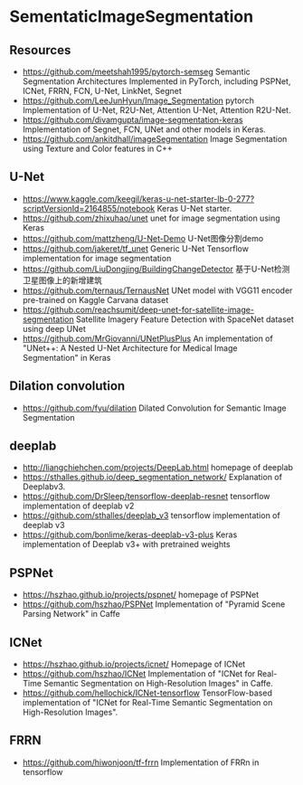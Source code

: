 # SementaticImageSegmentation

## Resources
- https://github.com/meetshah1995/pytorch-semseg
Semantic Segmentation Architectures Implemented in PyTorch, including PSPNet, ICNet, FRRN, FCN, U-Net, LinkNet, Segnet
- https://github.com/LeeJunHyun/Image_Segmentation
pytorch Implementation of U-Net, R2U-Net, Attention U-Net, Attention R2U-Net. 
- https://github.com/divamgupta/image-segmentation-keras
Implementation of Segnet, FCN, UNet and other models in Keras. 
- https://github.com/ankitdhall/imageSegmentation
Image Segmentation using Texture and Color features in C++ 
## U-Net
- https://www.kaggle.com/keegil/keras-u-net-starter-lb-0-277?scriptVersionId=2164855/notebook
Keras U-Net starter.
- https://github.com/zhixuhao/unet
unet for image segmentation using Keras
- https://github.com/mattzheng/U-Net-Demo
U-Net图像分割demo
- https://github.com/jakeret/tf_unet
Generic U-Net Tensorflow implementation for image segmentation 
- https://github.com/LiuDongjing/BuildingChangeDetector
基于U-Net检测卫星图像上的新增建筑 
- https://github.com/ternaus/TernausNet
UNet model with VGG11 encoder pre-trained on Kaggle Carvana dataset
- https://github.com/reachsumit/deep-unet-for-satellite-image-segmentation
Satellite Imagery Feature Detection with SpaceNet dataset using deep UNet 
- https://github.com/MrGiovanni/UNetPlusPlus
An implementation of "UNet++: A Nested U-Net Architecture for Medical Image Segmentation" in Keras

## Dilation convolution
- https://github.com/fyu/dilation
Dilated Convolution for Semantic Image Segmentation 

## deeplab
- http://liangchiehchen.com/projects/DeepLab.html
homepage of deeplab
- https://sthalles.github.io/deep_segmentation_network/
Explanation of Deeplabv3.
- https://github.com/DrSleep/tensorflow-deeplab-resnet
tensorflow implementation of deeplab v2
- https://github.com/sthalles/deeplab_v3
tensorflow implementation of deeplab v3
- https://github.com/bonlime/keras-deeplab-v3-plus
Keras implementation of Deeplab v3+ with pretrained weights


## PSPNet
- https://hszhao.github.io/projects/pspnet/
homepage of PSPNet
- https://github.com/hszhao/PSPNet
Implementation of "Pyramid Scene Parsing Network" in Caffe

## ICNet
- https://hszhao.github.io/projects/icnet/
Homepage of ICNet
- https://github.com/hszhao/ICNet
Implementation of "ICNet for Real-Time Semantic Segmentation on High-Resolution Images" in Caffe.
- https://github.com/hellochick/ICNet-tensorflow
TensorFlow-based implementation of "ICNet for Real-Time Semantic Segmentation on High-Resolution Images".

## FRRN
- https://github.com/hiwonjoon/tf-frrn
Implementation of FRRn in tensorflow
